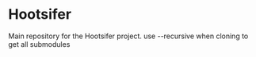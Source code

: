 # Hootsifer
Main repository for the Hootsifer project.
use --recursive when cloning to get all submodules
